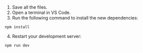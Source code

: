 1. Save all the files.
2. Open a terminal in VS Code.
3. Run the following command to install the new dependencies:


```plaintext
npm install
```

4. Restart your development server:


```plaintext
npm run dev
```
